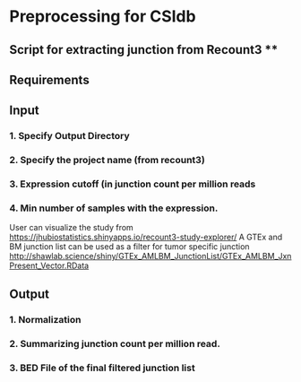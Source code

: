 # Preprocessing for CSIdb 

## Script for extracting junction from Recount3 **

## Requirements


## Input 
### 1. Specify Output Directory
### 2. Specify the project name (from recount3)
### 3. Expression cutoff (in junction count per million reads
### 4. Min number of samples with the expression.

User can visualize the study from https://jhubiostatistics.shinyapps.io/recount3-study-explorer/
A GTEx and BM junction list can be used as a filter for tumor specific junction
http://shawlab.science/shiny/GTEx_AMLBM_JunctionList/GTEx_AMLBM_JxnPresent_Vector.RData


## Output 
### 1. Normalization
### 2. Summarizing junction count per million read.
### 3. BED File of the final filtered junction list
